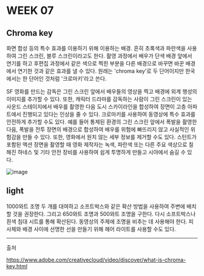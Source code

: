 # WEEK 07
## Chroma key
화면 합성 등의 특수 효과를 이용하기 위해 이용하는 배경. 흔히 초록색과 파란색을 사용하여 그린 스크린, 블루 스크린이라고도 한다. 촬영 과정에서 배우가 단색 배경 앞에서 연기를 하고 후편집 과정에서 같은 색으로 찍힌 부분을 다른 배경으로 바꾸면 바꾼 배경에서 연기한 것과 같은 효과를 낼 수 있다. 원래는 'chroma key'로 두 단어이지만 한국에서는 한 단어인 것처럼 '크로마키'라고 쓴다.

SF 영화를 만드는 감독은 그린 스크린 앞에서 배우들의 영상을 찍고 배경에 외계 행성의 이미지를 추가할 수 있다. 또한, 캐릭터 드라마를 감독하는 사람이 그린 스크린이 있는 사운드 스테이지에서 배우를 촬영한 다음 도시 스카이라인을 합성하여 장면이 고층 아파트에서 진행되고 있다는 인상을 줄 수 있다. 크로마키를 사용하여 동영상에 특수 효과를 안전하게 추가할 수도 있다. 예를 들어 통제된 환경의 그린 스크린 앞에서 폭발을 촬영한 다음, 폭발을 전투 장면의 배경으로 합성하여 배우를 위험에 빠뜨리지 않고 사실적인 위험감을 만들 수 있다. 또한, 영화에서 원치 않는 세부 정보를 제거할 수도 있다. 스턴트가 포함된 액션 장면을 촬영할 때 영화 제작자는 녹색, 파란색 또는 다른 주요 색상으로 칠해진 하네스 및 기타 안전 장비를 사용하여 쉽게 투명하게 만들고 시야에서 숨길 수 있다.      

![image](https://user-images.githubusercontent.com/112941366/208383641-1ba0003e-58a3-474c-94be-8d2ad605ec4d.png)

## light

1000와트 조명 두 개를 대여하고 소프트박스와 같은 확산 방법을 사용하여 주변에 배치할 것을 권장한다. 그리고 650와트 조명과 500와트 조명을 구한다. 다시 소프트박스나 흰색 침대 시트를 통해 확산된다. 동영상의 주제에 조명을 비추는 데 사용해야 한다. 피사체와 배경 사이에 선명한 선을 만들기 위해 헤어 라이트를 사용할 수도 있다. 

---

출처

https://www.adobe.com/creativecloud/video/discover/what-is-chroma-key.html
